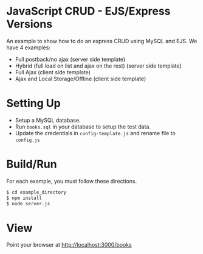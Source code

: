 # JavaScript CRUD - EJS/Express Versions

An example to show how to do an express CRUD using MySQL and EJS.  We have 4 examples:
* Full postback/no ajax (server side template)
* Hybrid (full load on list and ajax on the rest) (server side template)
* Full Ajax (client side template)
* Ajax and Local Storage/Offline (client side template)

# Setting Up

* Setup a MySQL database.
* Run `books.sql` in your database to setup the test data.
* Update the credentials in `config-template.js` and rename file to `config.js`

# Build/Run
For each example, you must follow these directions.

```sh
$ cd example_directory
$ npm install
$ node server.js
```

# View
Point your browser at [http://localhost:3000/books](http://localhost:3000/books)

